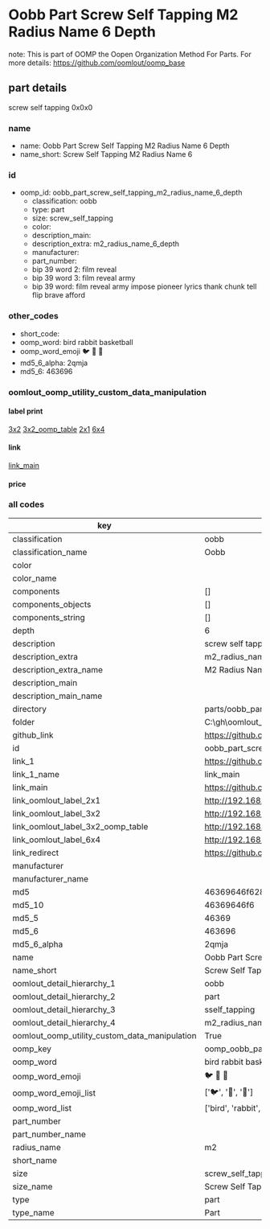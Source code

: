 # Oobb Part Screw Self Tapping M2 Radius Name 6 Depth  

note: This is part of OOMP the Oopen Organization Method For Parts. For more details: https://github.com/oomlout/oomp_base

##  part details
  



screw self tapping 0x0x0



### name
* name: Oobb Part Screw Self Tapping M2 Radius Name 6 Depth
* name_short: Screw Self Tapping M2 Radius Name 6
### id
* oomp_id: oobb_part_screw_self_tapping_m2_radius_name_6_depth
  * classification: oobb
  * type: part
  * size: screw_self_tapping
  * color: 
  * description_main: 
  * description_extra: m2_radius_name_6_depth
  * manufacturer: 
  * part_number: 
  * bip 39 word 2: film reveal
  * bip 39 word 3: film reveal army
  * bip 39 word: film reveal army impose pioneer lyrics thank chunk tell flip brave afford

### other_codes
* short_code: 
* oomp_word: bird rabbit basketball
* oomp_word_emoji :bird: :rabbit: :basketball:
* md5_6_alpha: 2qmja
* md5_6: 463696






### oomlout_oomp_utility_custom_data_manipulation
#### label print
[3x2](http://192.168.1.245:1112/?label=oomp%202qmja)
[3x2_oomp_table](http://192.168.1.108:1112/?label=oomp%202qmja)
[2x1](http://192.168.1.242:1112/?label=oomp%202qmja)
[6x4](http://192.168.1.55:1112/?label=oomp%202qmja)    

#### link

[link_main](https://github.com/oomlout/oomlout_oobb_version_4_generated_parts/tree/main/navigation_oomp/oobb/part/screw_self_tapping//m2_radius_name_6_depth/part)                              

#### price







### all codes 
| key | value |  
| --- | --- |  
| classification | oobb |  
| classification_name | Oobb |  
| color |  |  
| color_name |  |  
| components | [] |  
| components_objects | [] |  
| components_string | [] |  
| depth | 6 |  
| description | screw self tapping 0x0x0 |  
| description_extra | m2_radius_name_6_depth |  
| description_extra_name | M2 Radius Name 6 Depth |  
| description_main |  |  
| description_main_name |  |  
| directory | parts/oobb_part_screw_self_tapping_m2_radius_name_6_depth |  
| folder | C:\gh\oomlout_oobb_version_4_generated_parts\parts\oobb_part_screw_self_tapping_m2_radius_name_6_depth |  
| github_link | https://github.com/oomlout/oomlout_oomp_part_src/tree/main/parts/oobb_part_screw_self_tapping_m2_radius_name_6_depth |  
| id | oobb_part_screw_self_tapping_m2_radius_name_6_depth |  
| link_1 | https://github.com/oomlout/oomlout_oobb_version_4_generated_parts/tree/main/navigation_oomp/oobb/part/screw_self_tapping//m2_radius_name_6_depth/part |  
| link_1_name | link_main |  
| link_main | https://github.com/oomlout/oomlout_oobb_version_4_generated_parts/tree/main/navigation_oomp/oobb/part/screw_self_tapping//m2_radius_name_6_depth/part |  
| link_oomlout_label_2x1 | http://192.168.1.242:1112/?label=oomp%202qmja |  
| link_oomlout_label_3x2 | http://192.168.1.245:1112/?label=oomp%202qmja |  
| link_oomlout_label_3x2_oomp_table | http://192.168.1.108:1112/?label=oomp%202qmja |  
| link_oomlout_label_6x4 | http://192.168.1.55:1112/?label=oomp%202qmja |  
| link_redirect | https://github.com/oomlout/oomlout_oobb_version_4_generated_parts/tree/main/parts/hardware_screw_self_tapping_m2_06 |  
| manufacturer |  |  
| manufacturer_name |  |  
| md5 | 46369646f628bbfa15d2971e182e1ab2 |  
| md5_10 | 46369646f6 |  
| md5_5 | 46369 |  
| md5_6 | 463696 |  
| md5_6_alpha | 2qmja |  
| name | Oobb Part Screw Self Tapping M2 Radius Name 6 Depth |  
| name_short | Screw Self Tapping M2 Radius Name 6 |  
| oomlout_detail_hierarchy_1 | oobb |  
| oomlout_detail_hierarchy_2 | part |  
| oomlout_detail_hierarchy_3 | sself_tapping |  
| oomlout_detail_hierarchy_4 | m2_radius_name_6_depth |  
| oomlout_oomp_utility_custom_data_manipulation | True |  
| oomp_key | oomp_oobb_part_screw_self_tapping_m2_radius_name_6_depth |  
| oomp_word | bird rabbit basketball |  
| oomp_word_emoji | :bird: :rabbit: :basketball: |  
| oomp_word_emoji_list | [':bird:', ':rabbit:', ':basketball:'] |  
| oomp_word_list | ['bird', 'rabbit', 'basketball'] |  
| part_number |  |  
| part_number_name |  |  
| radius_name | m2 |  
| short_name |  |  
| size | screw_self_tapping |  
| size_name | Screw Self Tapping |  
| type | part |  
| type_name | Part |  
